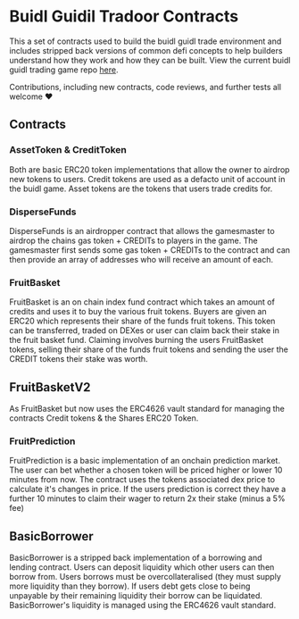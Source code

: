 # Buidl Guidil Tradoor Contracts

This a set of contracts used to build the buidl guidl trade environment and includes stripped back versions of common defi concepts to help builders understand how they work and how they can be built.
View the current buidl guidl trading game repo [here](https://github.com/BuidlGuidl/event-wallet/tree/token-swap).

Contributions, including new contracts, code reviews, and further tests all welcome ❤️

## Contracts

### AssetToken & CreditToken

Both are basic ERC20 token implementations that allow the owner to airdrop new tokens to users.
Credit tokens are used as a defacto unit of account in the buidl game.
Asset tokens are the tokens that users trade credits for.

### DisperseFunds

DisperseFunds is an airdropper contract that allows the gamesmaster to airdrop the chains gas token + CREDITs to players in the game.
The gamesmaster first sends some gas token + CREDITs to the contract and can then provide an array of addresses who will receive an amount of each.

### FruitBasket

FruitBasket is an on chain index fund contract which takes an amount of credits and uses it to buy the various fruit tokens.
Buyers are given an ERC20 which represents their share of the funds fruit tokens.
This token can be transferred, traded on DEXes or user can claim back their stake in the fruit basket fund.
Claiming involves burning the users FruitBasket tokens, selling their share of the funds fruit tokens and sending the user the CREDIT tokens their stake was worth.

## FruitBasketV2

As FruitBasket but now uses the ERC4626 vault standard for managing the contracts Credit tokens & the Shares ERC20 Token.


### FruitPrediction

FruitPrediction is a basic implementation of an onchain prediction market.
The user can bet whether a chosen token will be priced higher or lower 10 minutes from now.
The contract uses the tokens associated dex price to calculate it's changes in price.
If the users prediction is correct they have a further 10 minutes to claim their wager to return 2x their stake (minus a 5% fee)

## BasicBorrower

BasicBorrower is a stripped back implementation of a borrowing and lending contract.
Users can deposit liquidity which other users can then borrow from.
Users borrows must be overcollateralised (they must supply more liquidity than they borrow).
If users debt gets close to being unpayable by their remaining liquidity their borrow can be liquidated.
BasicBorrower's liquidity is managed using the ERC4626 vault standard.